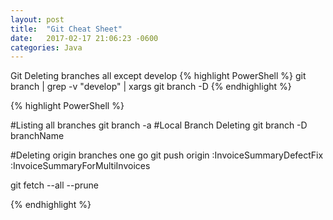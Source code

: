 ```yaml
---
layout: post
title:  "Git Cheat Sheet"
date:   2017-02-17 21:06:23 -0600
categories: Java
---
```

Git Deleting branches all except develop
{% highlight PowerShell %}
git branch | grep -v "develop" | xargs git branch -D
{% endhighlight %}

{% highlight PowerShell %}

#Listing all branches
git branch -a
#Local Branch Deleting
git branch -D  branchName

#Deleting origin branches one go
git push origin :InvoiceSummaryDefectFix  :InvoiceSummaryForMultiInvoices

git fetch --all --prune

{% endhighlight %}
